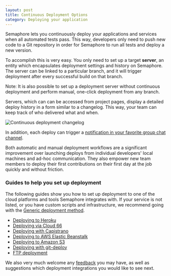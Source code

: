 ```yaml
---
layout: post
title: Continuous Deployment Options
category: Deploying your application
---
```


Semaphore lets you continuously deploy your applications and services when all
automated tests pass. This way, developers only need to push new code to a Git
repository in order for Semaphore to run all tests and deploy a new version.

To accomplish this is very easy. You only need to set up a target **server**, an
entity which encapsulates deployment settings and history on Semaphore. The
server can be linked to a particular branch, and it will trigger deployment
after every successful build on that branch.

Note: It is also possible to set up a deployment server without continuous
deployment and perform manual, one-click deployment from any branch.

Servers, which can can be accessed from project pages, display a detailed deploy
history in a form similar to a changelog. This way, your team can keep track of
who delivered what and when.

<img src="/docs/assets/img/an-overview-of-continuous-deployment/server-history.png" class="img-bordered-padding img-responsive" alt="Continuous deployment changelog">

In addition, each deploy can trigger a [notification in your favorite group chat
channel](/docs/managing-chat-notifications.html).

Both automatic and manual deployment workflows are a significant improvement
over launching deploys from individual developers' local machines and
ad-hoc communication. They also empower new team members to deploy their first
contributions on their first day at the job quickly and without friction.

### Guides to help you set up deployment

The following guides show you how to set up deployment to one of the cloud
platforms and tools Semaphore integrates with. If your service is not listed, or
you have custom scripts and infrastructure, we recommend going with the [Generic
deployment method](/docs/managing-chat-notifications.html).

- <a href="/docs/deploying-to-heroku.html">Deploying to Heroku</a></li>
- <a href="/docs/deploying-via-cloud66.html">Deploying via Cloud 66</a></li>
- <a href="/docs/deploying-with-capistrano.html">Deploying with Capistrano</a></li>
- <a href="/docs/deploying-to-aws-elastic-beanstalk.html">Deploying to AWS Elastic Beanstalk</a></li>
- <a href="/docs/deploying-to-amazon-s3.html">Deploying to Amazon S3</a></li>
- <a href="/docs/deploying-with-git-deploy.html">Deploying with git-deploy</a></li>
- <a href="/docs/ftp-deployment.html">FTP deployment</a></li>

We also very much welcome any <a
href="mailto:semaphore@renderedtext.com">feedback</a> you may have, as well as
suggestions which deployment integrations you would like to see next.
